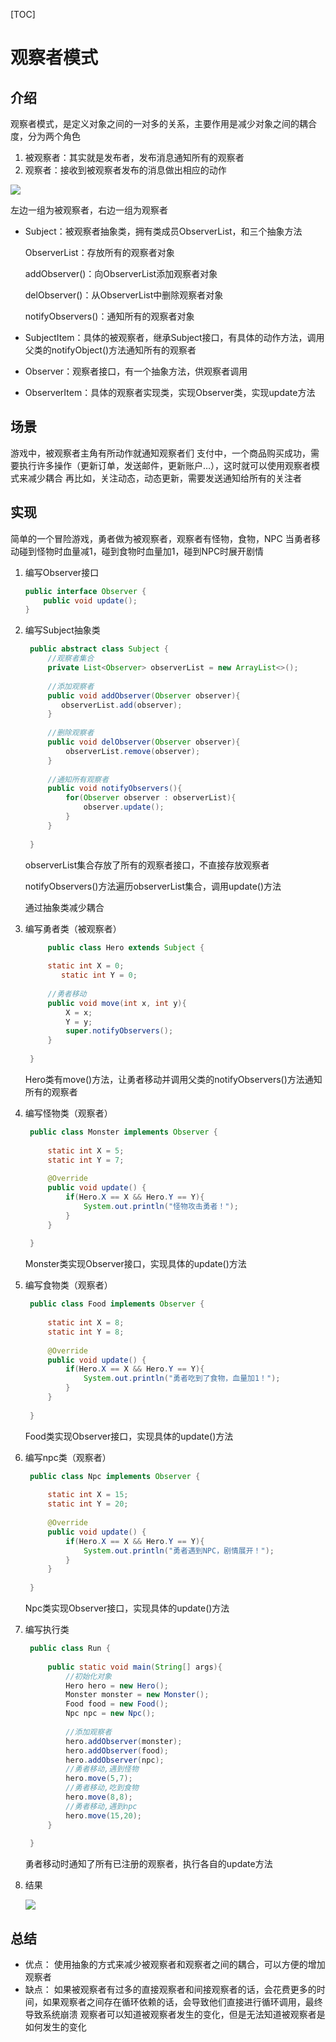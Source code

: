 [TOC]
# 观察者模式

## 介绍

观察者模式，是定义对象之间的一对多的关系，主要作用是减少对象之间的耦合度，分为两个角色

1. 被观察者：其实就是发布者，发布消息通知所有的观察者
2. 观察者：接收到被观察者发布的消息做出相应的动作

![](https://kulalasmile.oss-cn-hangzhou.aliyuncs.com/PicGo20200806091955.png)

左边一组为被观察者，右边一组为观察者

- Subject：被观察者抽象类，拥有类成员ObserverList，和三个抽象方法

  ObserverList：存放所有的观察者对象

  addObserver()：向ObserverList添加观察者对象

  delObserver()：从ObserverList中删除观察者对象

  notifyObservers()：通知所有的观察者对象

- SubjectItem：具体的被观察者，继承Subject接口，有具体的动作方法，调用父类的notifyObject()方法通知所有的观察者

- Observer：观察者接口，有一个抽象方法，供观察者调用

- ObserverItem：具体的观察者实现类，实现Observer类，实现update方法



## 场景

游戏中，被观察者主角有所动作就通知观察者们
支付中，一个商品购买成功，需要执行许多操作（更新订单，发送邮件，更新账户…），这时就可以使用观察者模式来减少耦合
再比如，关注动态，动态更新，需要发送通知给所有的关注者



## 实现

简单的一个冒险游戏，勇者做为被观察者，观察者有怪物，食物，NPC
当勇者移动碰到怪物时血量减1，碰到食物时血量加1，碰到NPC时展开剧情

1. 编写Observer接口

   ```java
   public interface Observer {
       public void update();
   }
   ```

2. 编写Subject抽象类

   ```java
   	public abstract class Subject {
   		//观察者集合
       	private List<Observer> observerList = new ArrayList<>();
       			
   		//添加观察者
   	    public void addObserver(Observer observer){
       	   observerList.add(observer);
   	    }
   		
   		//删除观察者
   	    public void delObserver(Observer observer){
   	        observerList.remove(observer);
   	    }
   			
   		//通知所有观察者
   	    public void notifyObservers(){
   	        for(Observer observer : observerList){
   	            observer.update();
   	        }
   	    }
   	    
   	}
   ```

   observerList集合存放了所有的观察者接口，不直接存放观察者

   notifyObservers()方法遍历observerList集合，调用update()方法

   通过抽象类减少耦合

3. 编写勇者类（被观察者）

   ```java
    	public class Hero extends Subject {
   	
   	    static int X = 0;
           static int Y = 0;
   	
   		//勇者移动
   	    public void move(int x, int y){
   	        X = x;
   	        Y = y;
   	        super.notifyObservers();
   	    }
   	
   	}
   ```

   Hero类有move()方法，让勇者移动并调用父类的notifyObservers()方法通知所有的观察者

4. 编写怪物类（观察者）

   ```java
   	public class Monster implements Observer {
   	
   		static int X = 5;
   	    static int Y = 7;
   	
   	    @Override
   	    public void update() {
   	        if(Hero.X == X && Hero.Y == Y){
   	            System.out.println("怪物攻击勇者！");
   	        }
   	    }
   	    
   	} 
   ```

   Monster类实现Observer接口，实现具体的update()方法

5. 编写食物类（观察者）

   ```java
   	public class Food implements Observer {
   		
   	    static int X = 8;
   	    static int Y = 8;
   	
   	    @Override
   	    public void update() {
   	        if(Hero.X == X && Hero.Y == Y){
   	            System.out.println("勇者吃到了食物，血量加1！");
   	        }
   	    }
   	    
   	}  
   ```

   Food类实现Observer接口，实现具体的update()方法

6. 编写npc类（观察者）

   ```java
   	public class Npc implements Observer {
   	
   	    static int X = 15;
   	    static int Y = 20;
   	
   	    @Override
   	    public void update() {
   	        if(Hero.X == X && Hero.Y == Y){
   	            System.out.println("勇者遇到NPC，剧情展开！");
   	        }
   	    }
   	
   	}
   ```

   Npc类实现Observer接口，实现具体的update()方法

7. 编写执行类

   ```java
   	public class Run {
   		
   	    public static void main(String[] args){
   	        //初始化对象
   	        Hero hero = new Hero();
   	        Monster monster = new Monster();
   	        Food food = new Food();
   	        Npc npc = new Npc();
   	
   	        //添加观察者
   	        hero.addObserver(monster);
   	        hero.addObserver(food);
   	        hero.addObserver(npc);
   	        //勇者移动,遇到怪物
   	        hero.move(5,7);
   	        //勇者移动,吃到食物
   	        hero.move(8,8);
   	        //勇者移动,遇到npc
   	        hero.move(15,20);
   	    }
   	
   	}
   ```

   勇者移动时通知了所有已注册的观察者，执行各自的update方法

8. 结果

   ![](https://kulalasmile.oss-cn-hangzhou.aliyuncs.com/PicGo20200806093441.png)

## 总结

- 优点：
  使用抽象的方式来减少被观察者和观察者之间的耦合，可以方便的增加观察者
- 缺点：
  如果被观察者有过多的直接观察者和间接观察者的话，会花费更多的时间，如果观察者之间存在循环依赖的话，会导致他们直接进行循环调用，最终导致系统崩溃
  观察者可以知道被观察者发生的变化，但是无法知道被观察者是如何发生的变化